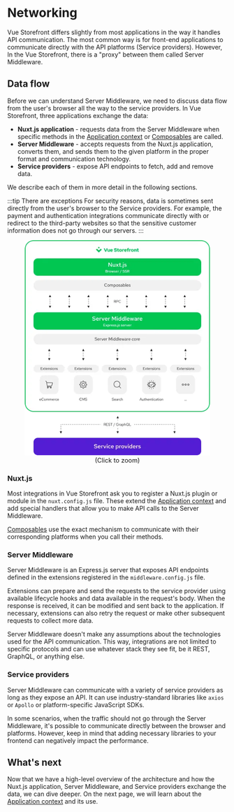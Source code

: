 # Networking

Vue Storefront differs slightly from most applications in the way it handles API communication. The most common way is for front-end applications to communicate directly with the API platforms (Service providers). However, In the Vue Storefront, there is a "proxy" between them called Server Middleware.


## Data flow

Before we can understand Server Middleware, we need to discuss data flow from the user's browser all the way to the service providers. In Vue Storefront, three applications exchange the data:

* **Nuxt.js application** - requests data from the Server Middleware when specific methods in the [Application context](./application-context.html) or [Composables](/guide/composables.html) are called.
* **Server Middleware** - accepts requests from the Nuxt.js application, converts them, and sends them to the given platform in the proper format and communication technology.
* **Service providers** - expose API endpoints to fetch, add and remove data.

We describe each of them in more detail in the following sections.

:::tip There are exceptions
For security reasons, data is sometimes sent directly from the user's browser to the Service providers. For example, the payment and authentication integrations communicate directly with or redirect to the third-party websites so that the sensitive customer information does not go through our servers.
:::

<figure style="text-align: center">
  <img
    src="./images/server-middleware-overview.webp"
    alt="Data flow between the browser, Server Middleware, it's extensions and integration platforms"
  />
  <figcaption style="font-size: 0.9rem">(Click to zoom)</figcaption>
</figure>

### Nuxt.js

Most integrations in Vue Storefront ask you to register a Nuxt.js plugin or module in the `nuxt.config.js` file. These extend the [Application context](./application-context.html) and add special handlers that allow you to make API calls to the Server Middleware.

[Composables](/guide/composables.html) use the exact mechanism to communicate with their corresponding platforms when you call their methods.

### Server Middleware

Server Middleware is an Express.js server that exposes API endpoints defined in the extensions registered in the `middleware.config.js` file. 

Extensions can prepare and send the requests to the service provider using available lifecycle hooks and data available in the request's body. When the response is received, it can be modified and sent back to the application. If necessary, extensions can also retry the request or make other subsequent requests to collect more data.

Server Middleware doesn't make any assumptions about the technologies used for the API communication. This way, integrations are not limited to specific protocols and can use whatever stack they see fit, be it REST, GraphQL, or anything else.

### Service providers

Server Middleware can communicate with a variety of service providers as long as they expose an API. It can use industry-standard libraries like `axios` or `Apollo` or platform-specific JavaScript SDKs.

In some scenarios, when the traffic should not go through the Server Middleware, it's possible to communicate directly between the browser and platforms. However, keep in mind that adding necessary libraries to your frontend can negatively impact the performance.

## What's next

Now that we have a high-level overview of the architecture and how the Nuxt.js application, Server Middleware, and Service providers exchange the data, we can dive deeper. On the next page, we will learn about the [Application context](./application-context.html) and its use.
